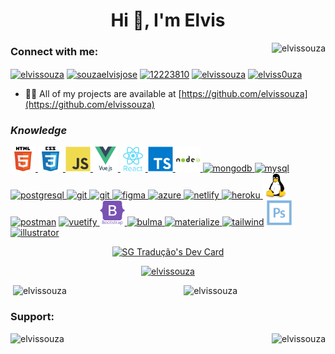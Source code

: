<h1 align="center">Hi 👋, I'm Elvis</h1>
<p>
  <img align="right" src="https://github-readme-stats.vercel.app/api/top-langs?username=elvissouza&show_icons=true&locale=en&layout=compact" alt="elvissouza" />
</p>

<h3 align="left">Connect with me:</h3>
<p align="left">
  <a href="https://codepen.io/elvissouza" target="blank"><img align="center" src="https://cdn.jsdelivr.net/npm/simple-icons@3.0.1/icons/codepen.svg" alt="elvissouza" height="30" width="40" /></a>
  <a href="https://linkedin.com/in/souzaelvisjose" target="blank"><img align="center" src="https://cdn.jsdelivr.net/npm/simple-icons@3.0.1/icons/linkedin.svg" alt="souzaelvisjose" height="30" width="40" /></a>
  <a href="https://stackoverflow.com/users/12223810" target="blank"><img align="center" src="https://cdn.jsdelivr.net/npm/simple-icons@3.0.1/icons/stackoverflow.svg" alt="12223810" height="30" width="40" /></a>
  <a href="https://codesandbox.com/elvissouza" target="blank"><img align="center" src="https://cdn.jsdelivr.net/npm/simple-icons@3.0.1/icons/codesandbox.svg" alt="elvissouza" height="30" width="40" /></a>
  <a href="https://fb.com/elviss0uza" target="blank"><img align="center" src="https://cdn.jsdelivr.net/npm/simple-icons@3.0.1/icons/facebook.svg" alt="elviss0uza" height="30" width="40" /></a>
</p>

- 👨‍💻 All of my projects are available at [https://github.com/elvissouza](https://github.com/elvissouza)

<h3 align="left"><i>Knowledge</i></h3>
<p align="left"> 
  <!-- Linguagens -->
    <!-- HTML5 -->
    <a href="https://www.w3.org/html/" target="_blank"> 
      <img
      src="https://raw.githubusercontent.com/devicons/devicon/master/icons/html5/html5-original-wordmark.svg"
      alt="html5" width="40" height="40" /> </a>
    <!-- CSS -->
    <a href="https://developer.mozilla.org/pt-BR/docs/Web/CSS" target="_blank">
      <img
        src="https://raw.githubusercontent.com/devicons/devicon/master/icons/css3/css3-original-wordmark.svg" alt="css3"
        width="40" height="40" /> </a>
    <!-- JavaScript -->
    <a href="https://developer.mozilla.org/en-US/docs/Web/JavaScript"
    target="_blank">
      <img
        src="https://raw.githubusercontent.com/devicons/devicon/master/icons/javascript/javascript-original.svg"
        alt="javascript" width="40" height="40" /> </a> 
  <!-- Frameworks / Library -->
    <!-- VUEJS -->
    <a href="https://vuejs.org/" target="_blank"> 
      <img
      src="https://raw.githubusercontent.com/devicons/devicon/master/icons/vuejs/vuejs-original-wordmark.svg"
      alt="vuejs" width="40" height="40" /> </a>
    <!-- ReactJS -->
    <a href="https://reactjs.org/" target="_blank"> 
      <img
        src="https://raw.githubusercontent.com/devicons/devicon/master/icons/react/react-original-wordmark.svg"
        alt="react" width="40" height="40" /> </a> 
    <!-- TypeScript -->
    <a href="https://www.typescriptlang.org/" target="_blank"> 
      <img
        src="https://raw.githubusercontent.com/devicons/devicon/master/icons/typescript/typescript-original.svg"
        alt="typescript" width="40" height="40" /> </a> 
    <!-- NodeJS -->
    <a href="https://nodejs.org" target="_blank"> 
      <img
      src="https://raw.githubusercontent.com/devicons/devicon/master/icons/nodejs/nodejs-original-wordmark.svg" alt="nodejs" width="40" height="40" /> </a>   
  <!-- Bancos de Dados -->
    <!-- MongoDB -->
    <a href="https://www.mongodb.com/" target="_blank"> 
      <img
        src="https://www.vectorlogo.zone/logos/mongodb/mongodb-icon.svg"
        alt="mongodb" width="40" height="40" /> </a> 
    <!-- MySQL -->
    <a href="https://www.mysql.com/" target="_blank"> 
      <img
        src="https://www.vectorlogo.zone/logos/mysql/mysql-official.svg"
        alt="mysql" width="40" height="40" /> </a> 
    <!-- PostgreSQL -->
    <a href="https://www.postgresql.org" target="_blank"> 
      <img
      src="https://www.vectorlogo.zone/logos/postgresql/postgresql-vertical.svg"
      alt="postgresql" width="40" height="40" /> </a> 
  <!-- Software -->
    <!-- Git -->
    <a href="https://git-scm.com/" target="_blank"> 
      <img 
        src="https://www.vectorlogo.zone/logos/git-scm/git-scm-icon.svg"
        alt="git" width="40" height="40" /> </a>
    <!-- GitHub -->
    <a href="https://github.com/" target="_blank"> 
      <img 
        src="https://www.vectorlogo.zone/logos/github/github-icon.svg"
        alt="git" width="40" height="40" /> </a>
    <!-- Figma -->
    <a href="https://www.figma.com/" target="_blank"> 
      <img
        src="https://www.vectorlogo.zone/logos/figma/figma-icon.svg" alt="figma" width="40" height="40" /> </a> 
    <!-- Azure -->
    <a href="https://azure.microsoft.com/en-in/" target="_blank"> 
      <img 
        src="https://www.vectorlogo.zone/logos/microsoft_azure/microsoft_azure-icon.svg" alt="azure" width="40"
        height="40" /> </a>  
  <!-- Hospedagem -->
    <!-- Netlify -->
    <a href="https://www.netlify.com" target="_blank"> 
      <img
        src="https://www.vectorlogo.zone/logos/netlify/netlify-icon.svg" alt="netlify" width="40" height="40" /> </a> 
    <!-- Heroku -->
    <a href="https://heroku.com" target="_blank"> 
      <img
        src="https://www.vectorlogo.zone/logos/heroku/heroku-icon.svg" alt="heroku" width="40" height="40" /> </a> 
  <!-- Sistema Operacional -->
    <!-- Linux -->
    <a href="https://www.linux.org/" target="_blank"> 
      <img
        src="https://raw.githubusercontent.com/devicons/devicon/master/icons/linux/linux-original.svg" alt="linux"
        width="40" height="40" /> </a> 
  <!-- Outros -->
    <!-- Postman -->
    <a href="https://postman.com" target="_blank"> 
      <img
        src="https://www.vectorlogo.zone/logos/getpostman/getpostman-icon.svg" alt="postman" width="40" height="40" /></a>
    <!-- VUETIFY -->
    <a href="https://vuetifyjs.com/en/" target="_blank"> 
      <img
      src="https://bestofjs.org/logos/vuetify.svg" alt="vuetify" width="40" height="40" /> </a>
    <!-- Bootstrap -->
    <a href="https://getbootstrap.com" target="_blank"> 
      <img
        src="https://raw.githubusercontent.com/devicons/devicon/master/icons/bootstrap/bootstrap-plain-wordmark.svg"
        alt="bootstrap" width="40" height="40" /> </a> 
    <!-- Bulma -->
    <a href="https://bulma.io/" target="_blank"> 
      <img
        src="https://raw.githubusercontent.com/gilbarbara/logos/804dc257b59e144eaca5bc6ffd16949752c6f789/logos/bulma.svg"
        alt="bulma" width="40" height="40" /> </a> 
    <!-- Materialize -->
    <a href="https://materializecss.com/" target="_blank"> 
      <img
        src="https://raw.githubusercontent.com/prplx/svg-logos/5585531d45d294869c4eaab4d7cf2e9c167710a9/svg/materialize.svg"
        alt="materialize" width="40" height="40" /> </a> 
    <!-- Tailwindcss -->
    <a href="https://tailwindcss.com/" target="_blank"> 
      <img
        src="https://www.vectorlogo.zone/logos/tailwindcss/tailwindcss-icon.svg" alt="tailwind" width="40" height="40" /></a>
    <!-- Photoshop -->
    <a href="https://www.photoshop.com/en" target="_blank"> 
      <img
      src="https://raw.githubusercontent.com/devicons/devicon/master/icons/photoshop/photoshop-line.svg" alt="photoshop"
      width="40" height="40" /> </a> 
    <!--- Illustrator -->
    <a href="https://www.adobe.com/in/products/illustrator.html"
    target="_blank"> 
      <img 
        src="https://www.vectorlogo.zone/logos/adobe_illustrator/adobe_illustrator-icon.svg"
        alt="illustrator" width="40" height="40" /> </a> 

<p align="center">
  <a href="https://app.daily.dev/elvissouza">
    <img src="https://api.daily.dev/devcards/fea81fccf8544e16bcd5251e0ffe5910.png?r=q8s" width="400" alt="SG Tradução's Dev Card"/></a>
</p>

<p align="center"> 
  <a href="https://github.com/ryo-ma/github-profile-trophy"><img src="https://github-profile-trophy.vercel.app/?username=elvissouza" alt="elvissouza" /></a> 
</p>
<p>
  <img width= "45%" align="right" src="https://github-readme-streak-stats.herokuapp.com/?user=elvissouza&" alt="elvissouza" />
</p>
<p>
  &nbsp;<img width= "45%" src="https://github-readme-stats.vercel.app/api?username=elvissouza&show_icons=true&locale=en" alt="elvissouza" />
</p>

<h3 align="left">Support:</h3>
<p>
  <a href="https://www.buymeacoffee.com/elvissouza"> 
    <img align="left" src="https://cdn.buymeacoffee.com/buttons/v2/default-yellow.png" height="50" width="210" alt="elvissouza" /></a>
</p>
<p > 
  <img align="right" src="https://komarev.com/ghpvc/?username=elvissouza&label=Profile%20views&color=0e75b6&style=flat" alt="elvissouza" /> 
</p>
<br><br>
